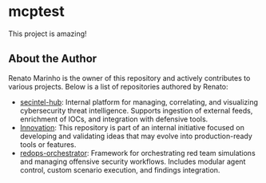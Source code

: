 # mcptest

This project is amazing!

## About the Author
Renato Marinho is the owner of this repository and actively contributes to various projects. Below is a list of repositories authored by Renato:

- [secintel-hub](https://github.com/renatomarinhotest/secintel-hub): Internal platform for managing, correlating, and visualizing cybersecurity threat intelligence. Supports ingestion of external feeds, enrichment of IOCs, and integration with defensive tools.
- [Innovation](https://github.com/renatomarinhotest/Innovation): This repository is part of an internal initiative focused on developing and validating ideas that may evolve into production-ready tools or features.
- [redops-orchestrator](https://github.com/renatomarinhotest/redops-orchestrator): Framework for orchestrating red team simulations and managing offensive security workflows. Includes modular agent control, custom scenario execution, and findings integration.

